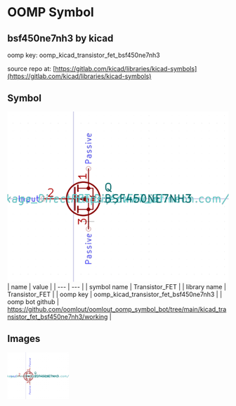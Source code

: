 # OOMP Symbol  
## bsf450ne7nh3  by kicad  
  
oomp key: oomp_kicad_transistor_fet_bsf450ne7nh3  
  
source repo at: [https://gitlab.com/kicad/libraries/kicad-symbols](https://gitlab.com/kicad/libraries/kicad-symbols)  
## Symbol  
  
[![working.png](working_600.png)](working.png)  
| name | value | 
| --- | --- | 
| symbol name | Transistor_FET | 
| library name | Transistor_FET | 
| oomp key | oomp_kicad_transistor_fet_bsf450ne7nh3 | 
| oomp bot github | https://github.com/oomlout/oomlout_oomp_symbol_bot/tree/main/kicad_transistor_fet_bsf450ne7nh3/working | 
## Images  
  
[![working.png](working_140.png)](working.png)  
